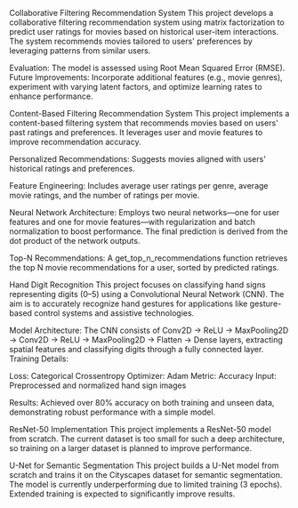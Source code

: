 Collaborative Filtering Recommendation System
  This project develops a collaborative filtering recommendation system using matrix factorization to predict user ratings for movies based on historical user-item interactions. The system recommends movies tailored to users' preferences by leveraging patterns from similar users.

  Evaluation: The model is assessed using Root Mean Squared Error (RMSE).
  Future Improvements: Incorporate additional features (e.g., movie genres), experiment with varying latent factors, and optimize learning rates to enhance performance.

Content-Based Filtering Recommendation System
  This project implements a content-based filtering system that recommends movies based on users' past ratings and preferences. It leverages user and movie features to improve recommendation accuracy.

  Personalized Recommendations: Suggests movies aligned with users' historical ratings and preferences.

  Feature Engineering: Includes average user ratings per genre, average movie ratings, and the number of ratings per movie.

  Neural Network Architecture: Employs two neural networks—one for user features and one for movie features—with regularization and batch normalization to boost performance. The final prediction is derived from the dot product of the network outputs.

  Top-N Recommendations: A get_top_n_recommendations function retrieves the top N movie recommendations for a user, sorted by predicted ratings.

Hand Digit Recognition
  This project focuses on classifying hand signs representing digits (0–5) using a Convolutional Neural Network (CNN). The aim is to accurately recognize hand gestures for applications like gesture-based control systems and assistive technologies.

  Model Architecture: The CNN consists of Conv2D → ReLU → MaxPooling2D → Conv2D → ReLU → MaxPooling2D → Flatten → Dense layers, extracting spatial features and classifying digits through a fully connected layer.
  Training Details:

  Loss: Categorical Crossentropy
  Optimizer: Adam
  Metric: Accuracy
  Input: Preprocessed and normalized hand sign images


  Results: Achieved over 80% accuracy on both training and unseen data, demonstrating robust performance with a simple model.

ResNet-50 Implementation
  This project implements a ResNet-50 model from scratch. The current dataset is too small for such a deep architecture, so training on a larger dataset is planned to improve performance.
  
U-Net for Semantic Segmentation
  This project builds a U-Net model from scratch and trains it on the Cityscapes dataset for semantic segmentation. The model is currently underperforming due to limited training (3 epochs). Extended training is expected to significantly improve results.